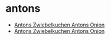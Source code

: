 # antons

 * [Antons Zwiebelkuchen Antons Onion](../index/a/antons-zwiebelkuchen-antons-onion.json)
 * [Antons Zwiebelkuchen Antons Onion](../index/a/antons-zwiebelkuchen-antons-onion.json)
